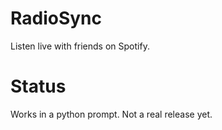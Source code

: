 # RadioSync
Listen live with friends on Spotify.

# Status
Works in a python prompt. Not a real release yet.
